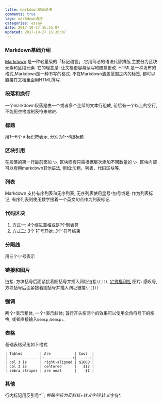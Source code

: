 ```yaml
---
title: markdown基础语法
comments: true
tags: markdown语法
categories: essay
date: 2017-10-27 16:26:07
updated: 2017-10-27 16:26:07
---
```





### Markdown基础介绍
[Markdown](http://wowubuntu.com/markdown/basic.html) 是一种轻量级的「标记语言」,它用简洁的语法代替排版,主要分为区块元素和区段元素. 它的理念是: 让文档更容易读写和随意更改. HTML是一种发布的格式,Markdown是一种书写的格式. 不在Markdown涵盖范围之内的标签, 都可以直接在文档里面用HTML撰写.

### 段落和换行
一个markdown段落是由一个或者多个连续的文本行组成, 前后有一个以上的空行, 不能用空格或制表符来缩进.
<!-- more -->

### 标题  
用1--6个 `#` 标识符表示, 分别为1--6级标题.

### 区块引用
在段落的第一行最前面加 `\>`, 区块嵌套只需根据层次添加不同数量的 `\>`, 区块内部可以套用markdown其他语法, 例如:加粗、列表、代码区块等.

### 列表
Markdown 支持有序列表和无序列表, 无序列表使用星号`*`加号或是`-`作为列表标记; 有序列表则使用数字接着一个英文句点作为列表标记.

### 代码区块
1. 方式一: *4*个缩进空格或是*1*个制表符
2. 方式二: *3*个\`符号开始; *3*个\`符号结束
 
### 分隔线
用三个`\*`号表示

### 链接和图片
链接: 方块括号后面紧接着圆括号并插入网址链接`\[]()`, [宅男福利社](https://www.zhainanfulishe.net/)
图片: 感叹号, 方块括号后面紧接着圆括号并插入网址链接`\![]()`

### 强调
两个`*`表示粗体, 一个`*`表示斜体; 首行开头空两个的效果可以使用全角符号下的空格, 或者直接输入`&emsp;&emsp;`.

### 表格
基础表格采用如下格式

    | Tables        | Are           | Cool  |
    | ------------- |:-------------:| -----:|
    | col 3 is      | right-aligned | $1600 |
    | col 2 is      | centered      |   $12 |
    | zebra stripes | are neat      |    $1 |


### 其他
行内标记用反引号*\`\`*; 特殊字符为反斜杠+转义字符*\\转义字符*.
